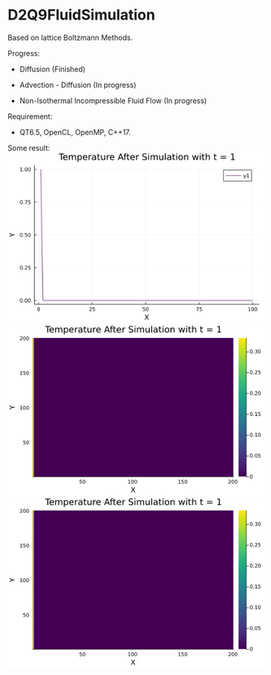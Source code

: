 # D2Q9FluidSimulation

Based on lattice Boltzmann Methods.

Progress:

- Diffusion (Finished)

- Advection - Diffusion (In progress)

- Non-Isothermal Incompressible Fluid Flow (In progress)

Requirement:

- QT6.5, OpenCL, OpenMP, C++17.

Some result:
![Example-3.5.2](resources/Example-3.5.2_fps50.gif)
![Example-3.10.1](resources/Example-3.10.1_fps50.gif)
![Example-4.5.2](resources/Example-4.5.2_fps50.gif)
